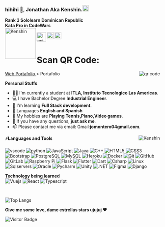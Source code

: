 ### hihihi 👋, Jonathan Aka Kenshin.<code><img height="20" src="https://cdn.countryflags.com/thumbs/dominican-republic/flag-400.png"></code>
**Rank 3 Sololearn Dominican Republic**
<br />
**Kata Pro in CodeWars**
<br />
<img width= "100" align="left"  src="https://upload.wikimedia.org/wikipedia/commons/thumb/d/dc/Los_K_Morales_Logo_2013.svg/1028px-Los_K_Morales_Logo_2013.svg.png" alt="Kenshin" />


<a href="https://www.instagram.com/jonathanm0404/">
  <img align="left" alt="Instagram" width="30"  src="https://user-images.githubusercontent.com/71537694/153091823-414f154b-f622-4696-80cd-77df07186cd6.png" />
</a>


<a href="https://github.com/itskenshin/">
  <img align="left" alt="Github" width="22px" src="https://cdn-icons-png.flaticon.com/512/270/270798.png" />
</a>

<a href="https://mail.google.com/ ">
  <img align="left" alt="Gmail" width="22px" src="https://user-images.githubusercontent.com/71537694/153092301-3e86755f-8330-497a-943c-f7bbd42b7747.png" />
</a>

<br />
<br />

# Scan QR Code: <a href="https://kenbots.herokuapp.com/#home">
  Web Portafolio
</a> > Portafolio
<img align="right" src="http://api.qrserver.com/v1/create-qr-code/?color=000000&amp;bgcolor=FFFFFF&amp;data=https://kenbots.herokuapp.com/#home;qzone=1&amp;margin=0&amp;size=200x200&amp;ecc=L" alt="qr code" />



**Personal Stuffs**

- 👨‍🏛 I'm currently a student at **ITLA, Instituto Tecnologico Las Americas**.
- 💻 I have Bachelor Degree **Industrial Engineer**.
- 🌱 I'm learning **Full Stack development**.
- 💬 Languages **English and Spanish**
- 🤔 My hobbies are **Playing Tennis,Piano,Video games**.
- 💬 If you have any questions, **just ask me**.
- 📫 Please contact me via email: 
 Gmail:**jomontero04gmail.com**.

<img align="right"  src="https://github-readme-stats-sigma-five.vercel.app/api?username=itsKenshin&count_private=true&show_icons=true&theme=dark)"
 alt="Kenshin" />


**⚡Languages and Tools**  
<br>
![vscode](https://img.shields.io/badge/-Vscode-blue?style=flat-square&logo=visualstudiocode)
![python](https://img.shields.io/badge/-Python-white?style=flat-square&logo=python)
![JavaScript](https://img.shields.io/badge/-JavaScript-black?style=flat-square&logo=javascript)
![Java](https://img.shields.io/badge/-java-E34A86?style=flat-square&logo=java)
![C++](https://img.shields.io/badge/-C++-00599C?style=flat-square&logo=c)
![HTML5](https://img.shields.io/badge/-HTML5-E34F26?style=flat-square&logo=html5&logoColor=white)
![CSS3](https://img.shields.io/badge/-CSS3-1572B6?style=flat-square&logo=css3)
![Bootstrap](https://img.shields.io/badge/-Bootstrap-563D7C?style=flat-square&logo=bootstrap)
![PostgreSQL](https://img.shields.io/badge/-PostgreSQL-336791?style=flat-square&logo=postgresql)
![MySQL](https://img.shields.io/badge/-MySQL-black?style=flat-square&logo=mysql)
![Heroku](https://img.shields.io/badge/-Heroku-430098?style=flat-square&logo=heroku)
![Docker](https://img.shields.io/badge/-Docker-black?style=flat-square&logo=docker)
![Git](https://img.shields.io/badge/-Git-black?style=flat-square&logo=git)
![GitHub](https://img.shields.io/badge/-GitHub-181717?style=flat-square&logo=github)
![GitLab](https://img.shields.io/badge/-GitLab-FCA121?style=flat-square&logo=gitlab)
![Raspberry Pi](https://img.shields.io/badge/-Raspberry%20Pi-C51A4A?style=flat-square&logo=Raspberry-Pi)
![Flask](https://img.shields.io/badge/-Flask-yellow?style=flat-square&logo=Flask)
![Flutter](https://img.shields.io/badge/-Flutter-blue?style=flat-square&logo=Flutter)
![Dart](https://img.shields.io/badge/-Dart-blue?style=flat-square&logo=Dart)
![Csharp](https://img.shields.io/badge/-Csharp-black?style=flat-square&logo=Csharp)
![Linux](https://img.shields.io/badge/-Linux-black?style=flat-square&logo=Linux)
![Sqlservers](https://img.shields.io/badge/-Sqlservers-red?style=flat-square&logo=Sqlservers)
![Oracle](https://img.shields.io/badge/-Oracle-blue?style=flat-square&logo=Oracle)
![Pycharm](https://img.shields.io/badge/-Pycharm-black?style=flat-square&logo=Pycharm)
![Unity](https://img.shields.io/badge/-Unity-pruple?style=flat-square&logo=Unity)
![.NET](https://img.shields.io/badge/-.NET-purple?style=flat-square&logo=.NET)
![Figma](https://img.shields.io/badge/-Figma-purple?style=flat-square&logo=Figma)
![Django](https://img.shields.io/badge/-Django-purple?style=flat-square&logo=Django)










**Technology being learned**
<br>
![Vuejs](https://img.shields.io/badge/-Vuejs-black?style=flat-square&logo=vue.js)
![React](https://img.shields.io/badge/-React-black?style=flat-square&logo=react)
![Typescript](https://img.shields.io/badge/-Typescript-black?style=flat-square&logo=typescript)

<br>

![Top Langs](https://github-readme-stats.vercel.app/api/top-langs/?username=itskenshin&hide=TeX&layout=compact)


**Give me some love, dame estrellas stars ujujuj ❤️**

![Visitor Badge](https://visitor-badge.laobi.icu/badge?page_id=itskenshin.itskenshin)



<!---
itskenshin/itskenshin is a ✨ special ✨ repository because its `README.md` (this file) appears on your GitHub profile.
You can click the Preview link to take a look at your changes.
--->
